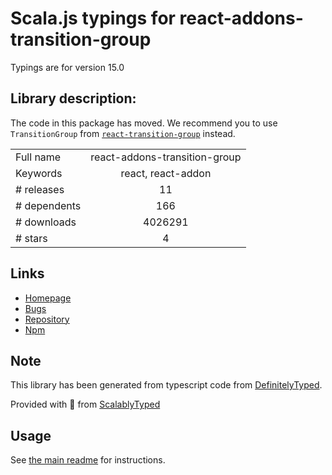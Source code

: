 
# Scala.js typings for react-addons-transition-group

Typings are for version 15.0

## Library description:
The code in this package has moved. We recommend you to use `TransitionGroup` from [`react-transition-group`](https://github.com/reactjs/react-transition-group) instead.

|                    |                 |
| ------------------ | :-------------: |
| Full name          | react-addons-transition-group |
| Keywords           | react, react-addon |
| # releases         | 11 |
| # dependents       | 166 |
| # downloads        | 4026291 |
| # stars            | 4 |

## Links
- [Homepage](https://github.com/facebook/react#readme)
- [Bugs](https://github.com/facebook/react/issues)
- [Repository](https://github.com/facebook/react)
- [Npm](https://www.npmjs.com/package/react-addons-transition-group)
    


## Note
This library has been generated from typescript code from [DefinitelyTyped](https://definitelytyped.org).

Provided with :purple_heart: from [ScalablyTyped](https://github.com/oyvindberg/ScalablyTyped)

## Usage
See [the main readme](../../readme.md) for instructions.


